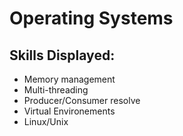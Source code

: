# Operating Systems 

## Skills Displayed: 
- Memory management
- Multi-threading
- Producer/Consumer resolve
- Virtual Environements
- Linux/Unix
